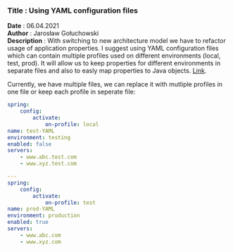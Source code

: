 ### <b>Title</b> : Using YAML configuration files

<b>Date</b> : 06.04.2021   
<b>Author</b> : Jarosław Gołuchowski  
<b>Description</b> : With switching to new architecture model we have to refactor usage of application properties. I
suggest using YAML configuration files which can contain multiple profiles used on different environments (local, test,
prod). It will allow us to keep properties for different environments in separate files and also to easly map properties
to Java objects. [Link](https://www.baeldung.com/spring-yaml).

Currently, we have multiple files, we can replace it with mutliple profiles in one file or keep each profile in seperate
file:

```yaml
spring:
    config:
        activate:
            on-profile: local
name: test-YAML
environment: testing
enabled: false
servers: 
    - www.abc.test.com
    - www.xyz.test.com

---
spring:
    config:
        activate:
            on-profile: test
name: prod-YAML
environment: production
enabled: true
servers: 
    - www.abc.com
    - www.xyz.com

```